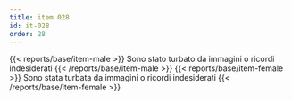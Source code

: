 ```yaml
---
title: item 028
id: it-028
order: 28
---
```

{{< reports/base/item-male >}}
  Sono stato turbato da immagini o ricordi indesiderati
{{< /reports/base/item-male >}}
{{< reports/base/item-female >}}
  Sono stata turbata da immagini o ricordi indesiderati
{{< /reports/base/item-female >}}